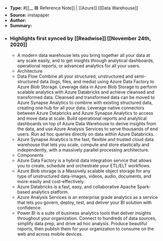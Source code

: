 - **Type:** #[[__ 🟦  Reference Note]] | [[Azure]] [[Data Warehouse]]
- **Source:**  instapaper
- **Author:**
- **Summary:**
- ### Highlights first synced by [[Readwise]] [[November 24th, 2020]]
    - A modern data warehouse lets you bring together all your data at any scale easily, and to get insights through analytical dashboards, operational reports, or advanced analytics for all your users. 
    - Architecture 
    - Data Flow
Combine all your structured, unstructured and semi-structured data (logs, files, and media) using Azure Data Factory to Azure Blob Storage.
Leverage data in Azure Blob Storage to perform scalable analytics with Azure Databricks and achieve cleansed and transformed data.
Cleansed and transformed data can be moved to Azure Synapse Analytics to combine with existing structured data, creating one hub for all your data. Leverage native connectors between Azure Databricks and Azure Synapse Analytics to access and move data at scale.
Build operational reports and analytical dashboards on top of Azure Data Warehouse to derive insights from the data, and use Azure Analysis Services to serve thousands of end users.
Run ad hoc queries directly on data within Azure Databricks. 
    - Azure Synapse Analytics is the fast, flexible and trusted cloud data warehouse that lets you scale, compute and store elastically and independently, with a massively parallel processing architecture. 
    - Components 
    - Azure Data Factory is a hybrid data integration service that allows you to create, schedule and orchestrate your ETL/ELT workflows. 
    - Azure Blob storage is a Massively scalable object storage for any type of unstructured data-images, videos, audio, documents, and more-easily and cost-effectively. 
    - Azure Databricks is a fast, easy, and collaborative Apache Spark-based analytics platform. 
    - Azure Analysis Services is an enterprise grade analytics as a service that lets you govern, deploy, test, and deliver your BI solution with confidence. 
    - Power BI is a suite of business analytics tools that deliver insights throughout your organization. Connect to hundreds of data sources, simplify data prep, and drive ad hoc analysis. Produce beautiful reports, then publish them for your organization to consume on the web and across mobile devices. 
